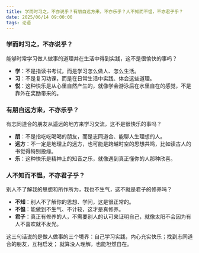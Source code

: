 ```yaml
---
title: 学而时习之，不亦说乎？有朋自远方来，不亦乐乎？人不知而不愠，不亦君子乎？
date: 2025/06/14 09:00:00
tags: 论语
---
```


### 学而时习之，不亦说乎？

能够时常学习做人做事的道理并在生活中得到实践，这不是很愉快的事吗？

- **学**：不是指读书考试，而是学习怎么做人、怎么生活。
- **习**：不是复习功课，而是在日常生活中实践、体会这些道理。
- **悦**：这种快乐是从心里自然产生的，就像学会游泳后在水里自在的感觉，不是靠外在奖励带来的。



### 有朋自远方来，不亦乐乎？

有志同道合的朋友从遥远的地方来学习交流，这不是很快乐的事吗？

- **朋**：不是指吃吃喝喝的朋友，而是志同道合、能聊人生理想的人。
- **远方**：不一定是地理上的远方，也可能是跨越时空的思想共鸣，比如读古人的书觉得特别投缘。
- **乐**：这种快乐是精神上的知音之乐，就像遇到真正懂你的人那种欣喜。

### 人不知而不愠，不亦君子乎？

别人不了解我的思想和所作所为，我也不生气，这不就是君子的修养吗？

- **不知**：别人不了解你的思想、学问，这是很正常的。
- **不愠**：能做到不生气、不计较，这才是真修养。
- **君子**：真正有修养的人，不需要别人的认可来证明自己，就像太阳不会因为有人不喜欢就不发光。

这三句话说的是做人做事的三个境界：自己学习实践，内心充实快乐；找到志同道合的朋友，互相启发；
就算没人理解，也能坦然自在。

